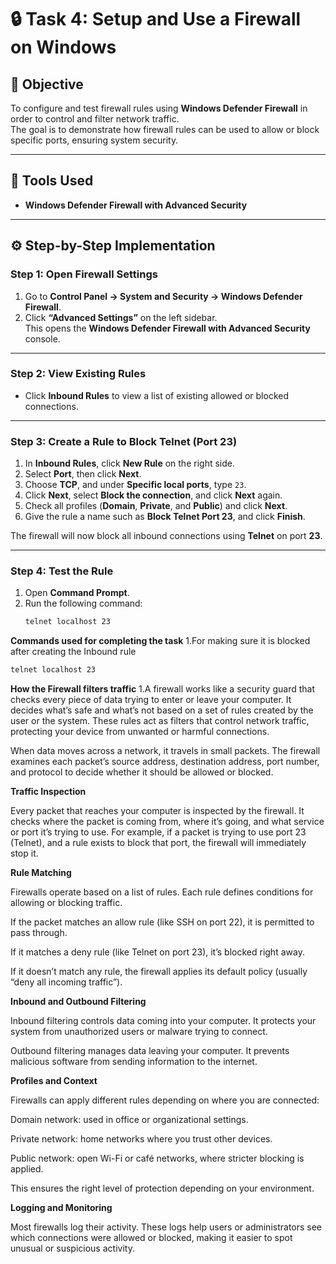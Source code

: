 # 🔒 Task 4: Setup and Use a Firewall on Windows

## 🎯 Objective
To configure and test firewall rules using **Windows Defender Firewall** in order to control and filter network traffic.  
The goal is to demonstrate how firewall rules can be used to allow or block specific ports, ensuring system security.

---

## 🧰 Tools Used
- **Windows Defender Firewall with Advanced Security**

---

## ⚙️ Step-by-Step Implementation

### **Step 1: Open Firewall Settings**
1. Go to **Control Panel → System and Security → Windows Defender Firewall**.  
2. Click **“Advanced Settings”** on the left sidebar.  
   This opens the **Windows Defender Firewall with Advanced Security** console.

---

### **Step 2: View Existing Rules**
- Click **Inbound Rules** to view a list of existing allowed or blocked connections.

---

### **Step 3: Create a Rule to Block Telnet (Port 23)**
1. In **Inbound Rules**, click **New Rule** on the right side.  
2. Select **Port**, then click **Next**.  
3. Choose **TCP**, and under **Specific local ports**, type `23`.  
4. Click **Next**, select **Block the connection**, and click **Next** again.  
5. Check all profiles (**Domain**, **Private**, and **Public**) and click **Next**.  
6. Give the rule a name such as **Block Telnet Port 23**, and click **Finish**.

 The firewall will now block all inbound connections using **Telnet** on port **23**.

---

### **Step 4: Test the Rule**
1. Open **Command Prompt**.  
2. Run the following command:
   ```cmd
   telnet localhost 23

**Commands used for completing the task**
1.For making sure it is blocked after creating the Inbound rule 
```cmd
telnet localhost 23
```

**How the Firewall filters traffic**
1.A firewall works like a security guard that checks every piece of data trying to enter or leave your computer. It decides what’s safe and what’s not based on a set of rules created by the user or the system. These rules act as filters that control network traffic, protecting your device from unwanted or harmful connections.

When data moves across a network, it travels in small packets. The firewall examines each packet’s source address, destination address, port number, and protocol to decide whether it should be allowed or blocked.

**Traffic Inspection**

Every packet that reaches your computer is inspected by the firewall. It checks where the packet is coming from, where it’s going, and what service or port it’s trying to use. For example, if a packet is trying to use port 23 (Telnet), and a rule exists to block that port, the firewall will immediately stop it.

**Rule Matching**

Firewalls operate based on a list of rules. Each rule defines conditions for allowing or blocking traffic.

If the packet matches an allow rule (like SSH on port 22), it is permitted to pass through.

If it matches a deny rule (like Telnet on port 23), it’s blocked right away.

If it doesn’t match any rule, the firewall applies its default policy (usually “deny all incoming traffic”).

 **Inbound and Outbound Filtering**

Inbound filtering controls data coming into your computer. It protects your system from unauthorized users or malware trying to connect.

Outbound filtering manages data leaving your computer. It prevents malicious software from sending information to the internet.

**Profiles and Context**

Firewalls can apply different rules depending on where you are connected:

Domain network: used in office or organizational settings.

Private network: home networks where you trust other devices.

Public network: open Wi-Fi or café networks, where stricter blocking is applied.

This ensures the right level of protection depending on your environment.

**Logging and Monitoring**

Most firewalls log their activity. These logs help users or administrators see which connections were allowed or blocked, making it easier to spot unusual or suspicious activity.



